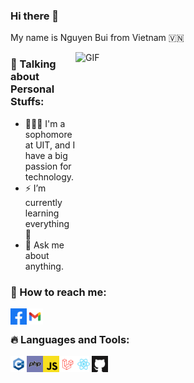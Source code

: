 ### Hi there 👋

My name is Nguyen Bui from Vietnam :vietnam:


<img align="right" alt="GIF" src="https://github.com/abhisheknaiidu/abhisheknaiidu/blob/master/code.gif?raw=true" width="400" height="320" />
  
### **🌈 Talking about Personal Stuffs:**

- 👨🏽‍💻 I'm a sophomore at UIT, and I have a big passion for technology.
- ⚡ I’m currently learning everything 🤣
- 💬 Ask me about anything.

### **🤙 How to reach me:** 
<a href="https://www.facebook.com/nb150301" target="_blank">
  <img align="left" alt="fb_link" width="26px" src="https://raw.githubusercontent.com/edent/SuperTinyIcons/master/images/svg/facebook.svg" />
</a>
<a href="mailto:anhnguyen150301@gmail.com">
  <img align="left" alt="Vue" width="26px" src="https://raw.githubusercontent.com/edent/SuperTinyIcons/master/images/svg/gmail.svg" />
</a>
<br>


### **🔥 Languages and Tools:**
<img align="left" alt="C++" width="26px" src="https://raw.githubusercontent.com/edent/SuperTinyIcons/master/images/svg/cplusplus.svg" />
<img align="left" alt="PHP" width="26px" src="https://raw.githubusercontent.com/edent/SuperTinyIcons/master/images/svg/php.svg" />
<img align="left" alt="JavaScript" width="26px" src="https://raw.githubusercontent.com/edent/SuperTinyIcons/master/images/svg/javascript.svg" />
<img align="left" alt="JavaScript" width="26px" src="https://raw.githubusercontent.com/edent/SuperTinyIcons/master/images/svg/laravel.svg" />
<img align="left" alt="JavaScript" width="26px" src="https://raw.githubusercontent.com/edent/SuperTinyIcons/master/images/svg/react.svg" />
<img align="left" alt="JavaScript" width="26px" src="https://raw.githubusercontent.com/edent/SuperTinyIcons/master/images/svg/github.svg" />

